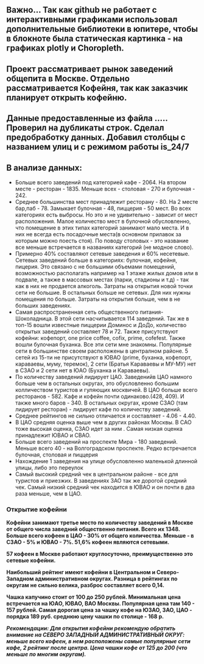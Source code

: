 ## Важно... Так как github не работает с интерактивными графиками использовал дополнительные библиотеки в юпитере, чтобы в блокноте была статическая картинка - на графиках plotly и Choropleth.


## Проект рассматривает рынок заведений общепита в Москве. Отдельно рассматривается Кофейня, так как заказчик планирует открыть кофейню.

## Данные предоставленные из файла ..... Проверил на дубликаты строк. Сделал предобработку данных. Добавил столбцы с названием улиц и с режимом работы is_24/7
## В анализе данных: 

* Больше всего заведений под категорией кафе - 2064. На втором месте - ресторан - 1835. Меньше всех - столовая - 270 и булочная - 242.
* Среднее большинства мест принадлежит ресторану - 80. На 2 месте бар,паб - 78. Замыкает булочная - 48, пиццерия - 50 мест. Во всех категориях есть выбросы. Но это и не удивительно - зависит от мест расположения. Малое количество мест в булочной обусловленно, что помещение в этих типах категорий занимают мало места. И в них не всегда есть посадочные места(в основном прилавок за которым можно поесть стоя). По поводу столовых - это название все меньше встречается в названиях категорий (не модное слово).
* Примерно 40% составляют сетевые заведения и 60% несетевые. Сетевых заведений больше в категориях: булочная, кофейня, пицерия. Это связано с не большими объемами помещений, возможностью располагать например на 1 этаже жилых домов или в подвале, а также в массовых местах (парки, стадионы и т.д) - так как в них не продается алкоголь. Затраты на открытия новой точки сети не большие. В остальных больше не сетевых. Для них нужны помещения по больше. Затраты на открытия больше, чем в не больших заведениях.
* Самая распространенная сеть общественного питания- Шоколадница. В этой сети насчитывается 114 заведений. Так же в топ-15 вошли известные пиццерии Доминос и ДоДо, количество открытых заведений составляет 78 и 72. Также присутствуют кофейни: кофепорт, one price coffee, cofix, prime, cofefest. Также вошли булочная буханка. Все эти сети мне знакомны. Популярные сети в большинстве своем расположены в централном районе. 5 сетей из 15-ти не присутствуют в ЮВАО (prime, буханка, кофепорт, караваевы, муму, теремок), 2 сети (Братья Караваевы и МУ-МУ) нет в СЗАО и 2 сети нет в ЮАО (Буханка и Караваевы). 
* По количеству заведений лидирует ЦАО. Заведенийв ЦАО намного больше чем в остальных округах, это обусловленно большим колличеством туристов и гуляющих москвичей. В ЦАО больше всего ресторанов - 582. Кафе и кофейн почти одинаково.(428, 409). И также много баров - 340. В остальных округах, кроме СЗАО (там лидирует ресторан) - лидирует кафе по количеству заведений.
* Среднее рейтингов не сильно отличается и составляет - 4.06 - 4.40.
* В ЦАО средняя оценка выше чем в других районах Москвы. В САО тоже высокая оценка, СЗАО идет за ним . Самая низкая оценка принадлежит ЮВАО и СВАО.
* Больше всего заведений на проспекте Мира - 180 заведений. Меньше всего 40 - на Волгоградском проспекте. Редко встречается булочная, столовая и пиццерия
* Нахождение 1 заведения на улице обусловленно маленькой длинной улицы, либо это переулок
* Самый высокий средний чек в центральном районе - все для туристов и приезжих. В заведениях ЗАО так же дорогой средний чек. Самый низкий средний чек находится в ЮВАО и он почти в два раза меньше, чем в ЦАО.

### Открытие кофейни
**Кофейни занимают третье место по количеству заведений в Москве от общего числа заведний общественно питания. Всего их 1348. Больше всего кофеен в ЦАО - 30% от общего количества. Меньше - в СЗАО - 5% и ЮВАО - 7%.
51,6% кофеен являются сетевыми.**

**57 кофеен в Москве работают круглосуточно, преимущественно это сетевые кофейни.**

**Наибольший рейтинг имеют кофейни в Центральном и Северо-Западном административном округах. Разница в рейтингах по округам не сильно велика, разброс составляет всего 0,14.**

**Чашка капучино стоит от 100 до 250 рублей. Минимальная цена встречается на ЮАО, ЮВАО, ВАО Москвы. Популярная цена там 140 - 157 рублей. Самая дорогая цена за чашку кофе на ЮЗАО, ЗАО, ЦАО - порядка 189 руб. среднюю цену чашки по столице - 168 р.**

***Рекомендации: Для открытия кофейни рекомендую обратить внимание на СЕВЕРО ЗАПАДНЫЙ АДМИНИСТРАТИВНЫЙ ОКРУГ: меньше всего кофеен, в нем расположены самые популярные сети кафе, 2 рейтинг после центра. Цена чашки кофе от 125 до 200 (что меньше по многим округам).***
